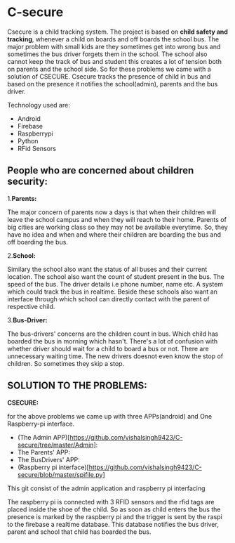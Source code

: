 # C-secure
Csecure is a child tracking system. 
The project is based on **child safety and tracking**, whenever a child on boards and off boards the school bus.
The major problem with small kids are they sometimes get into wrong bus and sometimes the bus driver forgets them in the school. The school also cannot keep the track of bus and student this creates a lot of tension both on parents and the school side. So for these problems we came with a solution of CSECURE. Csecure tracks the presence of child in bus and based on the presence it notifies the school(admin), parents and the bus driver.

Technology used are:
* Android
* Firebase
* Raspberrypi
* Python 
* RFid Sensors


## People who are concerned about children security:

1.**Parents:**

The major concern of parents now a days is that when their children will leave the school campus and when they will reach to their home. Parents of big cities are working class so they may not be available everytime. So, they have no idea and when and where their children are boarding the bus and off boarding the bus.

2.**School:**

Similary the school also want the status of all buses and their current location. The school also want the count of student present in the bus. The speed of the bus. The driver details i.e phone number, name etc. A system which could track the bus in realtime. Beside these schools also want an interface through which school can directly contact with the parent of respective child.

3.**Bus-Driver:**

The bus-drivers' concerns are the children count in bus. Which child has boarded the bus in morning which hasn't. There's a lot of confusion with whether driver should wait for a child to board a bus or not. There are unnecessary waiting time.
The new drivers doesnot even know the stop of children. So sometimes they skip a stop.

## SOLUTION TO THE PROBLEMS:

**CSECURE:**

for the above problems we came up with three APPs(android) and One Raspberry-pi interface.
* (The Admin APP)[https://github.com/vishalsingh9423/C-secure/tree/master/Admin]: 
* The Parents' APP:
* The BusDrivers' APP:
* (Raspberry pi interface)[https://github.com/vishalsingh9423/C-secure/blob/master/spifile.py]


This git consist of the admin application and raspberry pi interfacing

The raspberry pi is connected with 3 RFID sensors and the rfid tags are placed inside the shoe of the child. So as soon as child enters the bus the presence is marked by the raspberry pi and the trigger is sent by the raspi to the firebase a realtime database. This database notifies the bus driver, parent and school that child has boarded the bus.




